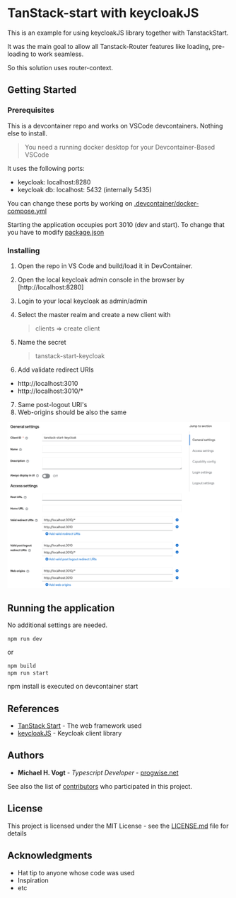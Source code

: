 # TanStack-start with keycloakJS

This is an example for using keycloakJS library together with TanstackStart.

It was the main goal to allow all Tanstack-Router features like loading, pre-loading to work seamless.

So this solution uses router-context.

## Getting Started

### Prerequisites

This is a devcontainer repo and works on VSCode devcontainers. Nothing else to install.

> You need a running docker desktop for your Devcontainer-Based VSCode

It uses the following ports:

- keycloak: localhost:8280
- keycloak db: localhost: 5432 (internally 5435)

You can change these ports by working on [.devcontainer/docker-compose.yml](.devcontainer/docker-compose.yml)

Starting the application occupies port 3010 (dev and start). To change that you have to modify [package.json](package.json)

### Installing

1. Open the repo in VS Code and build/load it in DevContainer.

2. Open the local keycloak admin console in the browser by [http://localhost:8280]

3. Login to your local keycloak as admin/admin

4. Select the master realm and create a new client with

   > clients => create client

5. Name the secret
   > tanstack-start-keycloak
6. Add validate redirect URIs

- http://localhost:3010
- http://localhost:3010/\*

7. Same post-logout URI's
8. Web-origins should be also the same

![alt text](public/keycloak-client-settings.png)

## Running the application

No additional settings are needed.

```
npm run dev
```

or

```
npm build
npm run start
```

npm install is executed on devcontainer start

## References

- [TanStack Start](https://tanstack.com/router/latest/docs/framework/react/start/overview) - The web framework used
- [keycloakJS](https://github.com/keycloak/keycloak/tree/main/js/libs/keycloak-js) - Keycloak client library

## Authors

- **Michael H. Vogt** - _Typescript Developer_ - [progwise.net](https://github.com/progwise)

See also the list of [contributors](https://github.com/progwise/tanstack-start-keycloak/contributors) who participated in this project.

## License

This project is licensed under the MIT License - see the [LICENSE.md](LICENSE.md) file for details

## Acknowledgments

- Hat tip to anyone whose code was used
- Inspiration
- etc

